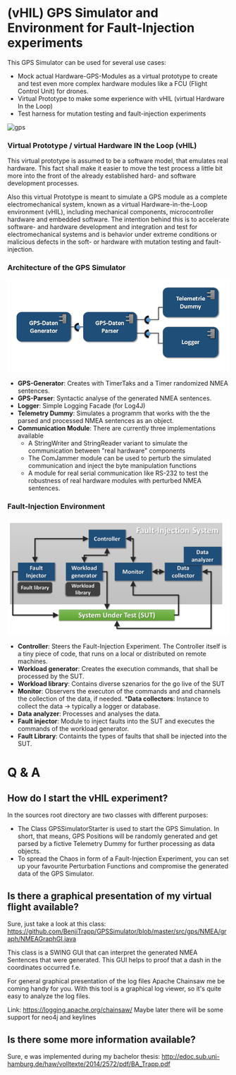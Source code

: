 # (vHIL) GPS Simulator and Environment for Fault-Injection experiments
This GPS Simulator can be used for several use cases:
* Mock actual Hardware-GPS-Modules as a virtual prototype to create and test even more complex hardware modules like a FCU (Flight Control Unit) for drones.
* Virtual Prototype to make some experience with vHIL (virtual Hardware In the Loop)
* Test harness for mutation testing and fault-injection experiments

![gps](https://butlerautogroup.files.wordpress.com/2014/01/gps.jpg)

### Virtual Prototype / virtual Hardware IN the Loop (vHIL)
This virtual prototype is assumed to be a software model, that emulates real hardware. This fact
shall make it easier to move the test process a little bit more into the front of the already established hard- 
and software development processes.

Also this virtual Prototype is meant to simulate a GPS module as a complete electromechanical system,
known as a virtual Hardware-in-the-Loop environment (vHIL), including mechanical components, microcontroller hardware 
and embedded software. The intention behind this is to accelerate software- and hardware development and integration
and test for electromechanical systems and is behavior under extreme conditions or malicious defects in the soft- or 
hardware with mutation testing and fault-injection. 

### Architecture of the GPS Simulator
![architecture](https://github.com/BenjiTrapp/GPSSimulator/blob/master/doc/Architektur.PNG)
* __GPS-Generator__: Creates with TimerTaks and a Timer randomized NMEA sentences.
* __GPS-Parser__: Syntactic analyse of the generated NMEA sentences.
* __Logger__: Simple Logging Facade (for Log4J)
* __Telemetry Dummy__: Simulates a programm that works with the the parsed and processed NMEA sentences as an object.
* __Communication Module__: There are currently three implementations available
    * A StringWriter and StringReader variant to simulate the communication between "real hardware" components
    * The ComJammer module can be used to perturb the simulated communication and inject the byte manipulation functions
    * A module for real serial communication like RS-232 to test the robustness of real hardware modules with perturbed NMEA sentences.

### Fault-Injection Environment

![fi-env](https://github.com/BenjiTrapp/GPSSimulator/blob/master/doc/FI-System.PNG)
* __Controller__: Steers the Fault-Injection Experiment. The Controller itself is a tiny piece of code, that runs on 
a local or distributed on remote machines. 
* __Workload generator__: Creates the execution commands, that shall be processed by the SUT.
* __Workload library__: Contains diverse szenarios for the go live of the SUT
* __Monitor__: Observers the executon of the commands and and channels the collection of the data, if needed.
    *__Data collectors__: Instance to collect the data -> typically a logger or database.
* __Data analyzer__:  Processes and analyses the data.
* __Fault injector__: Module to inject faults into the SUT and executes the commands of the workload generator. 
* __Fault Library__: Containts the types of faults that shall be injected into the SUT.

# Q & A

How do I start the vHIL experiment?
----------------------------------- 
In the sources root directory are two classes with different purposes:
* The Class GPSSimulatorStarter is used to start the GPS Simulation. In short, that means, GPS Positions will be randomly generated and get parsed by a fictive Telemetry Dummy for further processing as data objects.
* To spread the Chaos in form of a Fault-Injection Experiment, you can set up your favourite Perturbation Functions and compromise the generated data of the GPS Simulator.

Is there a graphical presentation of my virtual flight available?  
------------------------------------------- 
Sure, just take a look at this class: https://github.com/BenjiTrapp/GPSSimulator/blob/master/src/gps/NMEA/graph/NMEAGraphGI.java

This class is a SWING GUI that can interpret the generated NMEA Sentences that were generated. This GUI helps to proof that
a dash in the coordinates occurred f.e. 

For general graphical presentation of the log files Apache Chainsaw me be coming handy for you. With this tool is a graphical
log viewer, so it's quite easy to analyze the log files.

Link: https://logging.apache.org/chainsaw/
Maybe later there will be some support for neo4j and keylines

Is there some more information available?
-----------------------------------------
Sure, e was implemented during my bachelor thesis: http://edoc.sub.uni-hamburg.de/haw/volltexte/2014/2572/pdf/BA_Trapp.pdf


